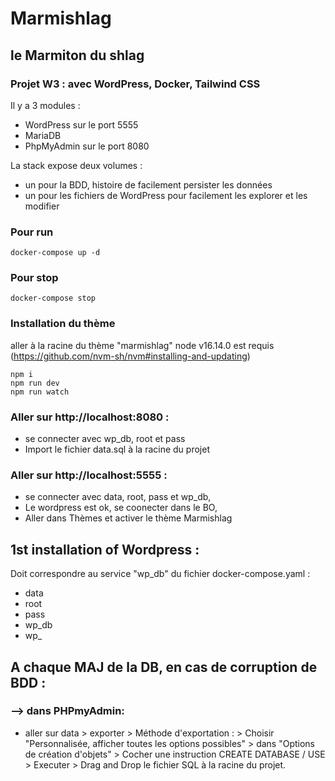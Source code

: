 # Marmishlag
## le Marmiton du shlag 
### Projet W3 : avec WordPress, Docker, Tailwind CSS


Il y a 3 modules : 
- WordPress sur le port 5555
- MariaDB
- PhpMyAdmin sur le port 8080

La stack expose deux volumes : 
- un pour la BDD, histoire de facilement persister les données
- un pour les fichiers de WordPress pour facilement les explorer et les modifier

### Pour run
````
docker-compose up -d
````

### Pour stop
````
docker-compose stop
````

### Installation du thème
aller à la racine du thème "marmishlag"
node v16.14.0 est requis (https://github.com/nvm-sh/nvm#installing-and-updating)

````
npm i
npm run dev
npm run watch

````

### Aller sur http://localhost:8080 : 
- se connecter avec wp_db, root et pass
- Import le fichier data.sql à la racine du projet

### Aller sur http://localhost:5555 : 
- se connecter avec data, root, pass et wp_db,
- Le wordpress est ok, se coonecter dans le BO,
- Aller dans Thèmes et activer le thème Marmishlag







## 1st installation of Wordpress : 
Doit correspondre au service "wp_db" du fichier docker-compose.yaml :

- data
- root
- pass
- wp_db
- wp_


## A chaque MAJ de la DB, en cas de corruption de BDD : 
### --> dans PHPmyAdmin:
- aller sur data > exporter > Méthode d'exportation : > Choisir "Personnalisée, afficher toutes les options possibles" > dans "Options de création d'objets" > Cocher une instruction CREATE DATABASE / USE > Executer > Drag and Drop le fichier SQL à la racine du projet.
